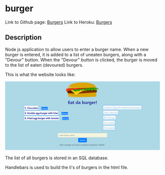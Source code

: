 # burger
Link to Github page:   [Burgers](https://github.com/MauraSlavin/burger)
Link to Heroku:  [Burgers](https://git.heroku.com/floating-hamlet-11534.git)

## Description
Node js application to allow users to enter a burger name.
When a new burger is entered, it is added to a list of uneaten burgers, along with a "Devour" button.
When the "Devour" button is clicked, the burger is moved to the list of eaten (devoured) burgers.

This is what the website looks like:

![Screen shot of burger application.](./public/assets/img/demo.png)

The list of all burgers is stored in an SQL database.

Handlebars is used to build the li's of burgers in the html file.